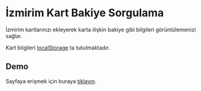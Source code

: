 # İzmirim Kart Bakiye Sorgulama

İzmirim kartlarınızı ekleyerek karta ilişkin bakiye gibi bilgileri görüntülemenizi sağlar.

Kart bilgileri [localStorage](https://developer.mozilla.org/en-US/docs/Web/API/Window/localStorage) ta tutulmaktadır.


## Demo

Sayfaya erişmek için buraya [tıklayın](http://all1ta.github.io/izmirim-kart/).
